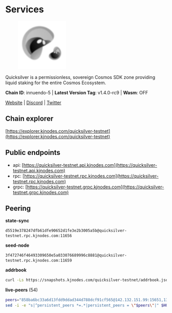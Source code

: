 # Services

<figure><img src="https://raw.githubusercontent.com/kj89/cosmos-images/main/logos/quicksilver.png" width="150" alt=""><figcaption></figcaption></figure>

Quicksilver is a permissionless, sovereign Cosmos SDK zone providing liquid staking for the entire Cosmos Ecosystem.

**Chain ID**: innuendo-5 | **Latest Version Tag**: v1.4.0-rc9 | **Wasm**: OFF

[Website](https://quicksilver.zone) | [Discord](https://discord.gg/quicksilverprotocol) | [Twitter](https://twitter.com/quicksilverzone)




## Chain explorer
[https://explorer.kjnodes.com/quicksilver-testnet](https://explorer.kjnodes.com/quicksilver-testnet)

## Public endpoints

* api: [https://quicksilver-testnet.api.kjnodes.com](https://quicksilver-testnet.api.kjnodes.com)
* rpc: [https://quicksilver-testnet.rpc.kjnodes.com](https://quicksilver-testnet.rpc.kjnodes.com)
* grpc: [https://quicksilver-testnet.grpc.kjnodes.com](https://quicksilver-testnet.grpc.kjnodes.com)

## Peering

**state-sync**

```text
d5519e378247dfb61dfe90652d1fe3e2b3005a5b@quicksilver-testnet.rpc.kjnodes.com:11656
```

**seed-node**

```text
3f472746f46493309650e5a033076689996c8881@quicksilver-testnet.rpc.kjnodes.com:11659
```

**addrbook**
```bash
curl -Ls https://snapshots.kjnodes.com/quicksilver-testnet/addrbook.json > $HOME/.quicksilverd/config/addrbook.json
```

**live-peers** (54)
```bash
peers="858ba6bc33a6d13fdd9ddad344d788dcf91cf565@142.132.151.99:15651,13564ca7ffcc8fa6bcc6d405c96fe8c724ec17da@88.99.213.25:11656,796e72ffc343c187cd5e8397c0c09c0671d228e0@185.16.39.51:26656,e17be5f37fa2ddabdc17bb0bf893108f4854c65e@38.242.244.22:26656,03332cdbc3d354846a18992effbb8c20aa28f52a@65.21.133.125:28656,74abcb5243d4ffc43de6ad1a288d8e50adcd467e@65.109.80.176:20656,d160a8908b44f2a44ce17e0be1f9056b58993b9c@65.21.139.170:21026,bdb93c655989b2c1882339fabb013317066dda56@95.214.52.138:26676,97377c16946f8e1fa69e7c2c6b7feb32c2090f09@116.202.227.117:11656,e25a748120c9608c1d2a70fafa75178d862b3463@178.18.254.211:10656,42f87cb55d5fdd222da28023613c66857398c4b8@5.22.223.252:26656,d5519e378247dfb61dfe90652d1fe3e2b3005a5b@65.109.68.190:11656,cc745e98b4dc9b83c5a74d41f576feda73902dfd@65.109.38.54:20026,f0621c59ca7cfba98015ae2a47886fc3d9c0020c@94.130.132.227:2060,0551eaa0db7097274410ee27a71672817e314b83@167.235.245.191:26656,f7edad3ff5a85d039e7de12067c63064c5b42d63@46.4.121.72:11656,1c4274460224753e8080d0efd16c0ed88fe27fc0@51.195.145.103:26656,a49d8d304e96350272dca24934b8295bc81d75d2@23.227.200.10:26656,46f97e49a49694aead28c27be2c19300f509e273@65.108.129.94:26656,3519e61e653db97f5d1c7f1bec9b0072bca4d5fe@144.76.45.59:16656,af8cfa944802a9bd510fc3407950a15e8be86c31@213.239.217.52:30656,25b8b792bb14e8bfdcdfa163a14710d5645a4eba@148.251.91.77:20656,9434d151be05e013cb0f20d27b699c8272ec4c89@65.109.82.111:29656,a288baa951cbe92b253c01c3936d930af1d56424@5.161.142.236:26656,9e0604571aa20314c2261d70b7d8823414702715@51.159.141.209:26656,2096650d8586b858d3369205f3b46ac4c765bc8e@65.109.53.155:26656,dc88be3a0075ce429a423237abe223a9528ce0df@65.108.204.119:31656,e6bf4eca6a11035c06be529cb8c3758c2c00908f@213.170.135.20:26656,b91f0ece92f0e2cc264176b29b51a6db886e020c@84.46.246.109:26656,2be586e675b0f55c96905cc83496861c64112f44@65.108.99.224:56656,d4d83e209a2b096859821228ea17475f9a487a48@23.88.0.170:15651,ee6bae1a6d4a1e07f1e4bc7963cabedc6b73426e@94.130.137.119:26656,8ff8a186fe9cbc70d0f34891fa051f87e561a48b@158.160.0.93:26656,70c7663dba3b5181f1c3b8c92824dad070771ac6@217.13.223.167:56656,78d271e4b4692ff1ee8490f3825a541558b31870@65.21.95.46:28656,be637bd74973424c825c14c99b71f652fbabb48e@65.21.123.172:22656,a637b94cb989909cc182623748ef179b0659f148@65.109.23.114:11156,a37474c1f254cd4b16d924327a755c914e8e7d86@65.109.30.53:26656,0a3ac40a7a4ce35978c4da97be2eb6974bc3c58b@185.252.233.217:46656,1bb8de1360e51ed35f7c9a39d4039bfc51900730@5.9.61.120:11656,1452d484454c0f93ddf3cbf987ce1b9cadd8f23f@65.21.95.180:37656,e0f0703e9ce343c46e0ec01b19216715e817b358@65.109.85.170:28656,78acdbabc08231765444b3143a222d433a5157e1@142.132.205.94:15651,b06ee574cf0b8641611c709a36b21c103d968c18@162.55.245.219:11656,41f7d7004cace7bd1760a5f980a86123700c8f1d@82.100.58.116:26656,5c2a752c9b1952dbed075c56c600c3a79b58c395@95.214.55.232:27026,532625a997a6f891405202968607f72afe004f15@202.61.225.157:26666,25410bff2fb7312d24c11b1e990507e5e3aa40b7@135.125.5.31:48656,8a7c6e39ada0957c42cd716cb449c7df99ec299a@195.3.221.13:56676,8099f8a7c95c1676982e1a23e8452f2b10b07415@65.108.78.107:22656,87d4e2b90141d5d52ed04387db4a46408c3fd66c@35.228.160.230:26656,f6f1e4a0baf856ff7d7f6d12868a201282914314@65.109.89.5:26656,ebb221df58828c5c0433f2f47172848c43dae86c@78.107.234.44:26656,1a178dec165fad14ab1b2fb6832dd092f6ab7a5b@65.109.23.182:21026"
sed -i -e "s|^persistent_peers *=.*|persistent_peers = \"$peers\"|" $HOME/.quicksilverd/config/config.toml
```
